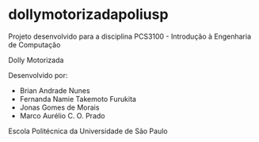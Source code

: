 # dollymotorizadapoliusp
Projeto desenvolvido para a disciplina PCS3100 - Introdução à Engenharia de Computação 

Dolly Motorizada

Desenvolvido por:

- Brian Andrade Nunes
- Fernanda Namie Takemoto Furukita
- Jonas Gomes de Morais
- Marco Aurélio C. O. Prado

Escola Politécnica da Universidade de São Paulo

